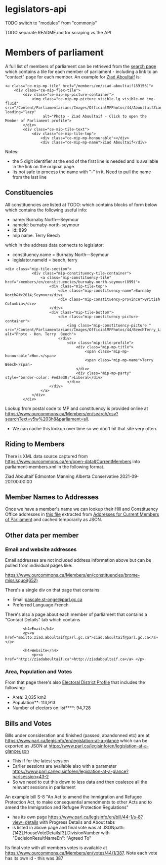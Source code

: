 # legislators-api

TODO switch to "modules" from "commonjs"

TODO separate README.md for scraping vs the API

# Members of parliament

A full list of members of parliament can be retrieved from the
[search page](https://www.ourcommons.ca/members/en/search) which contains a tile
for each member of parliament - including a link to an "contact" page for each
member. An example for
[Ziad Aboultaif](https://www.ourcommons.ca/members/en/ziad-aboultaif(89156)) is:

```<div class="ce-mip-mp-tile-container " id="mp-tile-person-id-89156">
<a class="ce-mip-mp-tile" href="/members/en/ziad-aboultaif(89156)">
    <div class="ce-mip-flex-tile">
        <div class="ce-mip-mp-picture-container">
            <img class="ce-mip-mp-picture visible-lg visible-md img-fluid" src="/Content/Parliamentarians/Images/OfficialMPPhotos/44/AboultaifZiad_CPC.jpg" loading="lazy"
                 alt="Photo - Ziad Aboultaif - Click to open the Member of Parliament profile">
        </div>
        <div class="ce-mip-tile-text">
            <div class="ce-mip-tile-top">
                <div class="ce-mip-mp-honourable"></div>
                <div class="ce-mip-mp-name">Ziad Aboultaif</div>
```

Notes:

- the 5 digit identifier at the end of the first line is needed and is available
  in the link on the original page.
- Its not safe to process the name with "\-" in it. Need to pull the name from
  the last line

## Constituencies

All constituencies are listed at TODO: which contains blocks of form below which
contains the following useful info:

- name: Burnaby North&#x2014;Seymour
- nameId: burnaby-north-seymour
- id: 899
- mip name: Terry Beech

which in the address data connects to legislator:

- constituency.name = Burnaby North—Seymour
- legislator.nameId = beech, terry

```
<div class="mip-tile-section">
            <div class="mip-constituency-tile-container">
                <a class="mip-constituency-tile" href="/members/en/constituencies/burnaby-north-seymour(899)">
                    <div class="mip-tile-top">
                        <div class="mip-constituency-name">Burnaby North&#x2014;Seymour</div>
                        <div class="mip-constituency-province">British Columbia</div>
                    </div>
                    <div class="mip-tile-bottom">
                        <div class="mip-constituency-picture-container">
                            <img class="mip-constituency-picture " src="/Content/Parliamentarians/Images/OfficialMPPhotos/44/BeechTerry_Lib.jpg" alt="Photo - Hon. Terry  Beech">
                        </div>
                            <div class="mip-tile-profile">
                                <div class="mip-mp-title">
                                    <span class="mip-mp-honourable">Hon.</span>
                                    <span class="mip-mp-name">Terry  Beech</span>
                                </div>
                                <div class="mip-mp-party" style="border-color: #ed2e38;">Liberal</div>
                            </div>
                    </div>
                </a>
            </div>
        </div>
```

Lookup from postal code to MP and constituency is provided online at
https://www.ourcommons.ca/Members/en/search/csv?searchText=v5w%203h8&parliament=all.

- We can cache this lookup over time so we don't hit that site very often.

## Riding to Members

There is XML data source captured from
https://www.ourcommons.ca/en/open-data#CurrentMembers into
parliament-members.xml in the following format.

<MemberOfParliament>
<PersonShortHonorific />
<PersonOfficialFirstName>Ziad</PersonOfficialFirstName>
<PersonOfficialLastName>Aboultaif</PersonOfficialLastName>
<ConstituencyName>Edmonton Manning</ConstituencyName>
<ConstituencyProvinceTerritoryName>Alberta</ConstituencyProvinceTerritoryName>
<CaucusShortName>Conservative</CaucusShortName>
<FromDateTime>2021-09-20T00:00:00</FromDateTime>
<ToDateTime xsi:nil="true" />
</MemberOfParliament>

## Member Names to Addresses

Once we have a member's name we can lookup their Hill and Constituency Office
addresses in [this file](data/addresses-members-of-parliament.html) extracted
from
[Addresses for Current Members of Parliament](https://www.ourcommons.ca/Members/en/addresses)
and cached temporarily as JSON.

## Other data per member

### Email and website addresses

Email addresses are not included address information above but can be pulled
from individual pages like:

https://www.ourcommons.ca/Members/en/constituencies/brome-missisquoi(652)

There's a single div on that page that contains:

- Email pascale.st-onge@parl.gc.ca
- Preferred Language French

There's also a page about each member of parliament that contains a "Contact
Details" tab which contains

```<div class="container">
        <h4>Email</h4>
        <p><a href="mailto:ziad.aboultaif@parl.gc.ca">ziad.aboultaif@parl.gc.ca</a></p>

        <h4>Website</h4>
            <p><a href="http://ziadaboultaif.ca">http://ziadaboultaif.ca</a> </p>
```

### Area, Population and Votes

From that page there's also
[Electoral District Profile](http://www.elections.ca/scripts/vis/Profile?L=e&ED=24016&EV=99&EV_TYPE=6&PC=&Prov=&MapID=&QID=-1)
that includes the following:

- Area: 3,035 km2
- Population**: 113,913
- Number of electors on list****: 94,728

## Bills and Votes

Bills under consideration and finished (passed, abandonned etc) are at
https://www.parl.ca/legisinfo/en/legislation-at-a-glance which can be exported
as JSON at https://www.parl.ca/legisinfo/en/legislation-at-a-glance/json

- This if for the latest session
- Earlier sessions are available also with a parameter
  https://www.parl.ca/legisinfo/en/legislation-at-a-glance?parlsession=43-2
- So we need to cut this down to less data and then coalesce all the relevant
  sessions in parliament

An example bill S-8 "An Act to amend the Immigration and Refugee Protection Act,
to make consequential amendments to other Acts and to amend the Immigration and
Refugee Protection Regulations"

- has its own page https://www.parl.ca/legisinfo/en/bill/44-1/s-8?view=details
  with Progress Details and About tabs
- is listed in above page and final vote was at JSONpath:
  [142].HouseVoteDetails[3].DivisionNumber with "DecisionResultNameEn": "Agreed
  To"

Its final vote with all members votes is available at
https://www.ourcommons.ca/Members/en/votes/44/1/387. Note each vote has its own
id - this was 387

```
```
